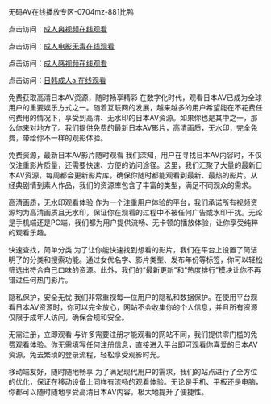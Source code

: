 

无码AV在线播放专区-0704mz-881比鸭


点击访问：<a href="https://gda-c7m.pages.dev/">成人爽视频在线观看</a>

点击访问：<a href="https://gsd-agv.pages.dev/">成人电影无毒在线观看</a>

点击访问：<a href="https://bered.pages.dev/">成人感视频在线观看</a>

点击访问：<a href="https://tfda.pages.dev/">日韩成人a 在线观看</a>



免费获取高清日本AV资源，随时畅享精彩
在数字化时代，观看日本AV已成为全球用户的重要娱乐方式之一。随着互联网的发展，越来越多的用户希望能在不花费任何费用的情况下，享受到高清、无水印的日本AV资源。如果你也是其中之一，那么你来对地方了。我们提供免费的最新日本AV影片，高清画质，无水印，完全免费，带给你不一样的观影体验。

免费资源，最新日本AV影片随时观看
我们深知，用户在寻找日本AV内容时，不仅仅注重影片质量，还需要快速、方便的访问途径。这里，我们汇聚了大量的最新日本AV资源，每周都会更新影片库，确保你随时都能观看到最新、最热的影片。从经典剧情到素人作品，我们的资源库包含了丰富的类型，满足不同观众的需求。

高清画质，无水印观看体验
作为一个注重用户体验的平台，我们承诺所有视频资源均为高清画质且无水印，保证你在观看的过程中不被任何广告或水印干扰。无论是手机端还是PC端，我们都为用户提供流畅、无卡顿的播放体验，让你享受纯粹的观看乐趣。

快速查找，简单分类
为了让你能快速找到想看的影片，我们在平台上设置了简洁明了的分类和搜索功能。通过女优名字、影片类型、发布年份等标签，你可以轻松筛选出符合自己口味的资源。此外，我们的“最新更新”和“热度排行”模块让你不再错过任何热门影片。

隐私保护，安全无忧
我们非常重视每一位用户的隐私和数据保护。在使用平台观看日本AV资源时，你可以完全放心，网站不会收集你的个人信息，并且所有资源仅限于成年人访问，确保合规和安全。

无需注册，立即观看
与许多需要注册才能观看的网站不同，我们提供零门槛的免费观看体验。你无需填写任何注册信息，直接进入平台即可观看你喜爱的日本AV资源，免去繁琐的登录流程，轻松享受观影时光。

移动端友好，随时随地畅享
为了满足现代用户的需求，我们的站点进行了全方位的优化，保证在移动设备上同样有流畅的观看体验。无论是手机、平板还是电脑，你都可以随时随地享受高清日本AV内容，极大地提升了便捷性。







<span style="display:none;">[Canonical link](  ）</span>
